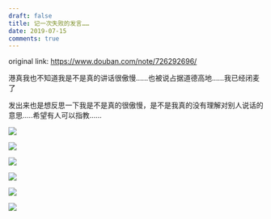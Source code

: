```yaml
---
draft: false
title: 记一次失败的发言……
date: 2019-07-15
comments: true
---
```


original link: https://www.douban.com/note/726292696/

港真我也不知道我是不是真的讲话很傲慢……也被说占据道德高地……我已经闭麦了

发出来也是想反思一下我是不是真的很傲慢，是不是我真的没有理解对别人说话的意思.....希望有人可以指教......

![](../../assets/images/failure-speech/p63072491.jpg)

![](../../assets/images/failure-speech/p63072494.jpg)

![](../../assets/images/failure-speech/p63072490.jpg)

![](../../assets/images/failure-speech/p63072493.jpg)

![](../../assets/images/failure-speech/p63072495.jpg)

![](../../assets/images/failure-speech/p63072492.jpg)
